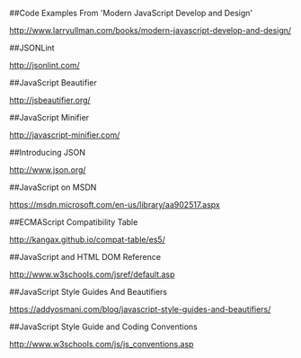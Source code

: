 ﻿##Code Examples From 'Modern JavaScript Develop and Design'

http://www.larryullman.com/books/modern-javascript-develop-and-design/

##JSONLint

http://jsonlint.com/

##JavaScript Beautifier

http://jsbeautifier.org/

##JavaScript Minifier

http://javascript-minifier.com/

##Introducing JSON

http://www.json.org/

##JavaScript on MSDN

https://msdn.microsoft.com/en-us/library/aa902517.aspx

##ECMAScript Compatibility Table

http://kangax.github.io/compat-table/es5/

##JavaScript and HTML DOM Reference

http://www.w3schools.com/jsref/default.asp

##JavaScript Style Guides And Beautifiers

https://addyosmani.com/blog/javascript-style-guides-and-beautifiers/

##JavaScript Style Guide and Coding Conventions

http://www.w3schools.com/js/js_conventions.asp
